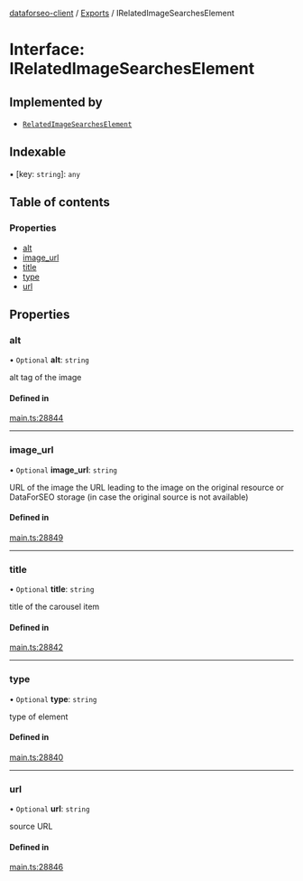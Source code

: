 [dataforseo-client](../README.md) / [Exports](../modules.md) / IRelatedImageSearchesElement

# Interface: IRelatedImageSearchesElement

## Implemented by

- [`RelatedImageSearchesElement`](../classes/RelatedImageSearchesElement.md)

## Indexable

▪ [key: `string`]: `any`

## Table of contents

### Properties

- [alt](IRelatedImageSearchesElement.md#alt)
- [image\_url](IRelatedImageSearchesElement.md#image_url)
- [title](IRelatedImageSearchesElement.md#title)
- [type](IRelatedImageSearchesElement.md#type)
- [url](IRelatedImageSearchesElement.md#url)

## Properties

### alt

• `Optional` **alt**: `string`

alt tag of the image

#### Defined in

[main.ts:28844](https://github.com/dataforseo/TypeScriptClient/blob/7ca1aa4/main.ts#L28844)

___

### image\_url

• `Optional` **image\_url**: `string`

URL of the image
the URL leading to the image on the original resource or DataForSEO storage (in case the original source is not available)

#### Defined in

[main.ts:28849](https://github.com/dataforseo/TypeScriptClient/blob/7ca1aa4/main.ts#L28849)

___

### title

• `Optional` **title**: `string`

title of the carousel item

#### Defined in

[main.ts:28842](https://github.com/dataforseo/TypeScriptClient/blob/7ca1aa4/main.ts#L28842)

___

### type

• `Optional` **type**: `string`

type of element

#### Defined in

[main.ts:28840](https://github.com/dataforseo/TypeScriptClient/blob/7ca1aa4/main.ts#L28840)

___

### url

• `Optional` **url**: `string`

source URL

#### Defined in

[main.ts:28846](https://github.com/dataforseo/TypeScriptClient/blob/7ca1aa4/main.ts#L28846)
